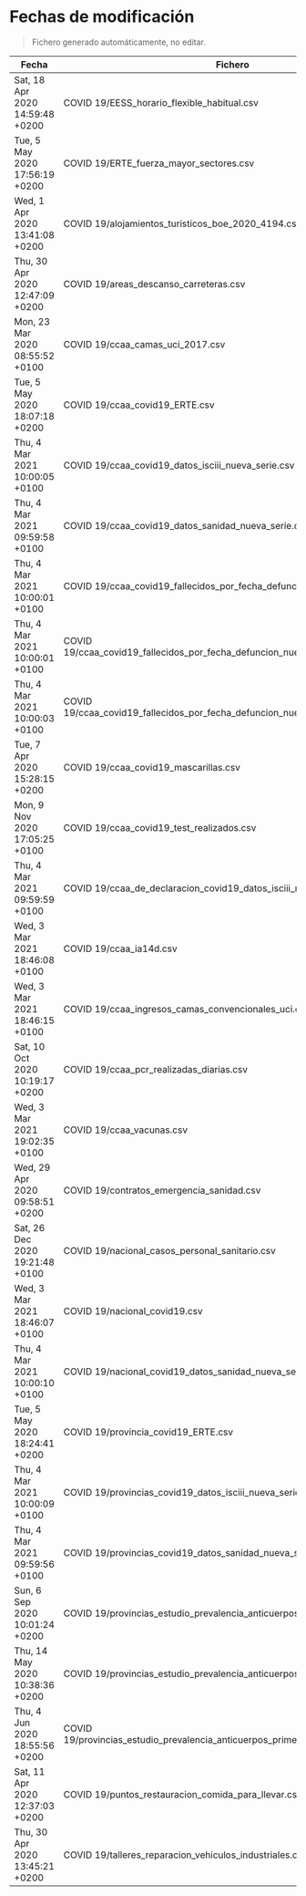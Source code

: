 # Fechas de modificación

> Fichero generado automáticamente, no editar.

| Fecha                           | Fichero                  |
|---------------------------------|--------------------------|
| Sat, 18 Apr 2020 14:59:48 +0200  | COVID 19/EESS_horario_flexible_habitual.csv |
| Tue, 5 May 2020 17:56:19 +0200  | COVID 19/ERTE_fuerza_mayor_sectores.csv |
| Wed, 1 Apr 2020 13:41:08 +0200  | COVID 19/alojamientos_turisticos_boe_2020_4194.csv |
| Thu, 30 Apr 2020 12:47:09 +0200  | COVID 19/areas_descanso_carreteras.csv |
| Mon, 23 Mar 2020 08:55:52 +0100  | COVID 19/ccaa_camas_uci_2017.csv |
| Tue, 5 May 2020 18:07:18 +0200  | COVID 19/ccaa_covid19_ERTE.csv |
| Thu, 4 Mar 2021 10:00:05 +0100  | COVID 19/ccaa_covid19_datos_isciii_nueva_serie.csv |
| Thu, 4 Mar 2021 09:59:58 +0100  | COVID 19/ccaa_covid19_datos_sanidad_nueva_serie.csv |
| Thu, 4 Mar 2021 10:00:01 +0100  | COVID 19/ccaa_covid19_fallecidos_por_fecha_defuncion_nueva_serie.csv |
| Thu, 4 Mar 2021 10:00:01 +0100  | COVID 19/ccaa_covid19_fallecidos_por_fecha_defuncion_nueva_serie_long.csv |
| Thu, 4 Mar 2021 10:00:03 +0100  | COVID 19/ccaa_covid19_fallecidos_por_fecha_defuncion_nueva_serie_original.csv |
| Tue, 7 Apr 2020 15:28:15 +0200  | COVID 19/ccaa_covid19_mascarillas.csv |
| Mon, 9 Nov 2020 17:05:25 +0100  | COVID 19/ccaa_covid19_test_realizados.csv |
| Thu, 4 Mar 2021 09:59:59 +0100  | COVID 19/ccaa_de_declaracion_covid19_datos_isciii_nueva_serie.csv |
| Wed, 3 Mar 2021 18:46:08 +0100  | COVID 19/ccaa_ia14d.csv |
| Wed, 3 Mar 2021 18:46:15 +0100  | COVID 19/ccaa_ingresos_camas_convencionales_uci.csv |
| Sat, 10 Oct 2020 10:19:17 +0200  | COVID 19/ccaa_pcr_realizadas_diarias.csv |
| Wed, 3 Mar 2021 19:02:35 +0100  | COVID 19/ccaa_vacunas.csv |
| Wed, 29 Apr 2020 09:58:51 +0200  | COVID 19/contratos_emergencia_sanidad.csv |
| Sat, 26 Dec 2020 19:21:48 +0100  | COVID 19/nacional_casos_personal_sanitario.csv |
| Wed, 3 Mar 2021 18:46:07 +0100  | COVID 19/nacional_covid19.csv |
| Thu, 4 Mar 2021 10:00:10 +0100  | COVID 19/nacional_covid19_datos_sanidad_nueva_serie_grupos_edad.csv |
| Tue, 5 May 2020 18:24:41 +0200  | COVID 19/provincia_covid19_ERTE.csv |
| Thu, 4 Mar 2021 10:00:09 +0100  | COVID 19/provincias_covid19_datos_isciii_nueva_serie.csv |
| Thu, 4 Mar 2021 09:59:56 +0100  | COVID 19/provincias_covid19_datos_sanidad_nueva_serie.csv |
| Sun, 6 Sep 2020 10:01:24 +0200  | COVID 19/provincias_estudio_prevalencia_anticuerpos_final.csv |
| Thu, 14 May 2020 10:38:36 +0200  | COVID 19/provincias_estudio_prevalencia_anticuerpos_primera_ronda.csv |
| Thu, 4 Jun 2020 18:55:56 +0200  | COVID 19/provincias_estudio_prevalencia_anticuerpos_primera_y_segunda_ronda.csv |
| Sat, 11 Apr 2020 12:37:03 +0200  | COVID 19/puntos_restauracion_comida_para_llevar.csv |
| Thu, 30 Apr 2020 13:45:21 +0200  | COVID 19/talleres_reparacion_vehiculos_industriales.csv |
